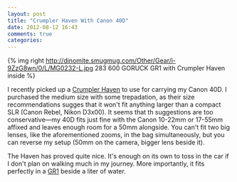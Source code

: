 ```yaml
---
layout: post
title: "Crumpler Haven With Canon 40D"
date: 2012-08-12 16:43
comments: true
categories: 
---
```

{% img right http://dinomite.smugmug.com/Other/Gear/i-9ZzG8wn/0/L/MG0232-L.jpg 283 600 GORUCK GR1 with Crumpler Haven inside %}

I recently picked up a [Crumpler Haven](http://www.crumpler.com/us/Camera-Bags/Camera-Pouches/Haven-M.html) to use for carrying my Canon 40D.  I purchased the medium size with some trepadation, as their size recommendations sugges that it won't fit anything larger than a compact SLR (Canon Rebel, Nikon D3x00).  It seems that th suggestions are too conservative—my 40D fits just fine with the Canon 10-22mm or 17-55mm affixed and leaves enough room for a 50mm alongside.  You can't fit two big lenses, like the aforementioned zooms, in the bag simultaneously, but you can reverse my setup (50mm on the camera, bigger lens beside it).

The Haven has proved quite nice.  It's enough on its own to toss in the car if I don't plan on walking much in my journey.  More importantly, it fits perfectly in a [GR1](https://www.goruckgear.com/Gear/Details/3) beside a liter of water.
